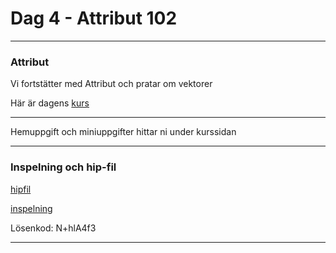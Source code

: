 
# **Dag 4 - Attribut 102**
___
### Attribut
Vi fortstätter med Attribut och pratar om vektorer

Här är dagens [kurs](https://github.com/Studio-Konkret/Technical-Direction/tree/main/Kursmoment/107_Attribut_02)

___
Hemuppgift och miniuppgifter hittar ni under kurssidan

___
### **Inspelning och hip-fil**
[hipfil](https://github.com/Studio-Konkret/Technical-Direction/blob/main/Xenter/Dag4/dag4.hipnc)

[inspelning](https://us02web.zoom.us/rec/share/81YLhI-0WLbD2owrOjI-nT2L24EgHCrR11fuLC_nRX2RXGXmZjeg8WrN7u0yO3HJ.G9fBPWLOcH9rFD3k)

Lösenkod: N+hlA4f3
___




